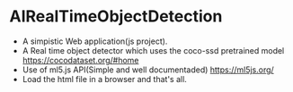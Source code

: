 # AIRealTimeObjectDetection

* A simpistic Web application(js project).
* A Real time object detector which uses the coco-ssd pretrained model https://cocodataset.org/#home
* Use of ml5.js API(Simple and well documentaded) https://ml5js.org/
* Load the html file in a browser and that's all.
